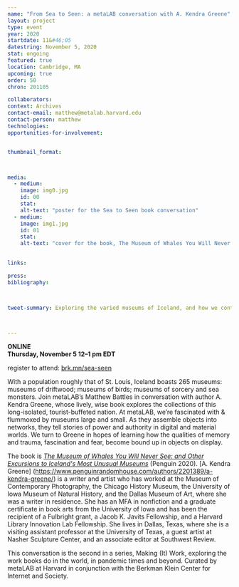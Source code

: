 ```yaml
---
name: "From Sea to Seen: a metaLAB conversation with A. Kendra Greene"
layout: project
type: event
year: 2020
startdate: 11&#46;05
datestring: November 5, 2020
stat: ongoing
featured: true
location: Cambridge, MA
upcoming: true
order: 50
chron: 201105

collaborators:
context: Archives
contact-email: matthew@metalab.harvard.edu
contact-person: matthew
technologies:
opportunities-for-involvement:


thumbnail_format:



media:
  - medium:
    image: img0.jpg
    id: 00
    stat:
    alt-text: "poster for the Sea to Seen book conversation"
  - medium:
    image: img1.jpg
    id: 01
    stat:
    alt-text: "cover for the book, The Museum of Whales You Will Never See, by A. Kendra Greene"
  

links:

press:
bibliography:



tweet-summary: Exploring the varied museums of Iceland, and how we contend with memory and trauma, fascination and fear, through objects on display.



---
```

**ONLINE<br />
Thursday, November 5
12–1 pm EDT**

register to attend: [brk.mn/sea-seen](https://harvard.zoom.us/webinar/register/WN_nEr70AqcRwuklBfJcUtF_g)

With a population roughly that of St. Louis, Iceland boasts 265 museums: museums of driftwood; museums of birds; museums of sorcery and sea monsters. Join metaLAB’s Matthew Battles in conversation with author A. Kendra Greene, whose lively, wise book explores the collections of this long-isolated, tourist-buffeted nation. At metaLAB, we’re fascinated with & flummoxed by museums large and small. As they assemble objects into networks, they tell stories of power and authority in digital and material worlds. We turn to Greene in hopes of learning how the qualities of memory and trauma, fascination and fear, become bound up in objects on display.

The book is [*The Museum of Whales You Will Never See: and Other Excursions to Iceland's Most Unusual Museums*](https://bookshop.org/books/the-museum-of-whales-you-will-never-see-and-other-excursions-to-iceland-s-most-unusual-museums/9780143135463) (Penguin 2020). [A. Kendra Greene] (https://www.penguinrandomhouse.com/authors/2201389/a-kendra-greene/) is a writer and artist who has worked at the Museum of Contemporary Photography, the Chicago History Museum, the University of Iowa Museum of Natural History, and the Dallas Museum of Art, where she was a writer in residence. She has an MFA in nonfiction and a graduate certificate in book arts from the University of Iowa and has been the recipient of a Fulbright grant, a Jacob K. Javits Fellowship, and a Harvard Library Innovation Lab Fellowship. She lives in Dallas, Texas, where she is a visiting assistant professor at the University of Texas, a guest artist at Nasher Sculpture Center, and an associate editor at Southwest Review.


This conversation is the second in a series, Making (It) Work, exploring the work books do in the world, in pandemic times and beyond. Curated by metaLAB at Harvard in conjunction with the Berkman Klein Center for Internet and Society.




